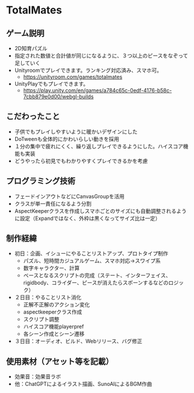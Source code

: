 # TotalMates

## ゲーム説明
- 2D知育パズル
- 指定された数値と合計値が同じになるように、３つ以上のピースをなぞって足していく
- Unityroomでプレイできます。ランキング対応済み、スマホ可。
  - https://unityroom.com/games/totalmates
- UnityPlayでもプレイできます。
  - https://play.unity.com/en/games/a784c65c-0edf-4176-b58c-7cbb879e0d00/webgl-builds
## こだわったこと
- 子供でもプレイしやすいように暖かいデザインにした
- DoTweenも全体的にかわいらしい動きを採用
- １分の集中で疲れにくく、繰り返しプレイできるようにした。ハイスコア機能も実装
- どうやったら初見でもわかりやすくプレイできるかを考慮
 
## プログラミング技術
- フェードインアウトなどにCanvasGroupを活用
- クラスが単一責任になるよう分割
- AspectKeeperクラスを作成しスマホごとのサイズにも自動調整されるように設定（Expandではなく、外枠は黒くなってサイズ比は一定）

## 制作経緯
- 初日：企画、イシューにやることリストアップ、プロトタイプ制作
  - パズル、短時間カジュアルゲーム、スマホ対応→スワイプ系
  - 数字キャラクター、計算
  - ベースとなるスクリプトの完成（ステート、インターフェイス、rigidbody、コライダー、ピースが消えたらスポーンするなどのロジック）
- ２日目：やることリスト消化
  - 正解不正解のアクション変化
  - aspectkeeperクラス作成
  - スクリプト調整
  - ハイスコア機能playerpref
  - 各シーン作成とシーン遷移
- ３日目：オーディオ、ビルド、Webリリース、バグ修正

## 使用素材（アセット等を記載）
- 効果音：効果音ラボ
- 他：ChatGPTによるイラスト描画、SunoAIによるBGM作曲
